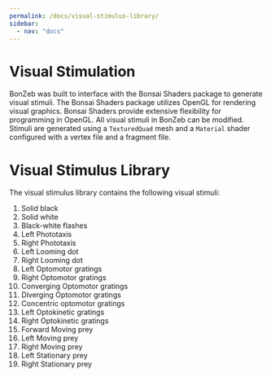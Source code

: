 ```yaml
---
permalink: /docs/visual-stimulus-library/
sidebar:
  - nav: "docs"
---
```


# Visual Stimulation
BonZeb was built to interface with the Bonsai Shaders package to generate visual stimuli.
The Bonsai Shaders package utilizes OpenGL for rendering visual graphics. 
Bonsai Shaders provide extensive flexibility for programming in OpenGL. 
All visual stimuli in BonZeb can be modified. 
Stimuli are generated using a `TexturedQuad` mesh and a `Material` shader configured with a vertex file and a fragment file.

# Visual Stimulus Library
The visual stimulus library contains the following visual stimuli:
1. Solid black
2. Solid white
3. Black-white flashes
4. Left Phototaxis
5. Right Phototaxis
6. Left Looming dot
7. Right Looming dot
8. Left Optomotor gratings
9. Right Optomotor gratings
10. Converging Optomotor gratings
11. Diverging Optomotor gratings
12. Concentric optomotor gratings
13. Left Optokinetic gratings
14. Right Optokinetic gratings
15. Forward Moving prey
16. Left Moving prey
17. Right Moving prey
18. Left Stationary prey
19. Right Stationary prey
